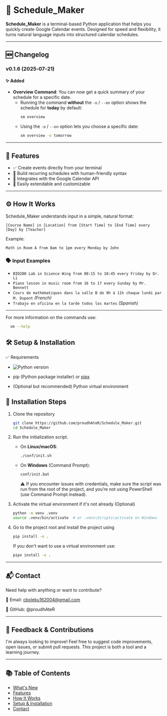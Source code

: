 # 📅 Schedule_Maker

**Schedule_Maker** is a terminal-based Python application that helps you quickly create Google Calendar events. Designed
for speed and flexibility, it turns natural language inputs into structured calendar schedules.

---

## 🆕 Changelog

### v0.1.6 (2025‑07‑21)

#### ✨ Added

- **Overview Command**: You can now get a quick summary of your schedule for a specific date.
    - Running the command **without** the `-o` / `--on` option shows the schedule for **today** by default:
      ```bash
      sm overview
      ```
    - Using the `-o` / `--on` option lets you choose a specific date:
      ```bash
      sm overview -o tomorrow
      ```

---

## 🚀 Features

- ✅ Create events directly from your terminal
- 📆 Build recurring schedules with human-friendly syntax
- 🔌 Integrates with the Google Calendar API
- 🧩 Easily extendable and customizable

---

## ⚙️ How It Works

Schedule_Maker understands input in a simple, natural format:

```
[Course Name] in [Location] from [Start Time] to [End Time] every [Day] by [Teacher]
```

Example:

```
Math in Room A from 8am to 1pm every Monday by John
```

### 🗣️ Input Examples

- `BIO200 Lab in Science Wing from 08:15 to 10:45 every Friday by Dr. Li`
- `Piano lesson in music room from 16 to 17 every Sunday by Mr. Bennett`
- `Cours de mathématiques dans la salle B de 9h à 11h chaque lundi par M. Dupont` *(French)*
- `Trabajo en oficina en la tarde todos los martes` *(Spanish)*

---

For more information on the commands use:

   ```bash
     sm --help
   ```

## 🛠️ Setup & Installation

✅ Requirements

- ![Python version](https://img.shields.io/badge/python-3.10%2B-blue)

- pip (Python package installer)
  or [pipx](https://pypa.github.io/pipx/)

- (Optional but recommended) Python virtual environment

## 🔧 Installation Steps

1. Clone the repository
   ```bash
   git clone https://github.com/proudhAteR/Schedule_Maker.git
   cd Schedule_Maker
   ```

2. Run the initialization script.
    - On **Linux/macOS**:
      ```bash
      ./conf/init.sh
      ```

    - On **Windows** (Command Prompt):
      ```cmd
      conf/init.bat
      ```
      ⚠️ If you encounter issues with credentials, make sure the script was run from the root of the project, and you’re
      not
      using PowerShell (use Command Prompt instead).

3. Activate the virtual environment if it's not already (Optional)

   ```bash
   python -m venv .venv
   source .venv/bin/activate  # or .venv\Scripts\activate on Windows
   ````

4. Go to the project root and install the project using

   ```bash
   pip install -e .
   ````
   If you don't want to use a virtual environment use:
   ```bash
   pipx install -e .
   ````

---

## 📬 Contact

Need help with anything or want to contribute?

📧 Email: cboleku162004@gmail.com

💬 GitHub: @proudhAteR

---

## 🙏 Feedback & Contributions

I'm always looking to improve!
Feel free to suggest code improvements, open issues, or submit pull requests.
This project is both a tool and a learning journey.

---

## 📚 Table of Contents

- [What's New](#-changelog)
- [Features](#-features)
- [How It Works](#-how-it-works)
- [Setup & Installation](#-setup--installation)
- [Contact](#-contact)
